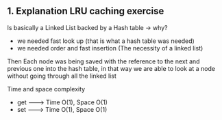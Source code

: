 ## 1. Explanation LRU caching exercise

Is basically a Linked List backed by a Hash table -> why?
* we needed fast look up (that is what a hash table was needed)
* we needed order and fast insertion (The necessity of a linked list)

Then Each node was being saved with the reference to the next and previous one into
the hash table, in that way we are able to look at a node without going through all
the linked list

Time and space complexity 
 * get --->  Time O(1), Space O(1)
 * set --->  Time O(1), Space O(1)       
 
 